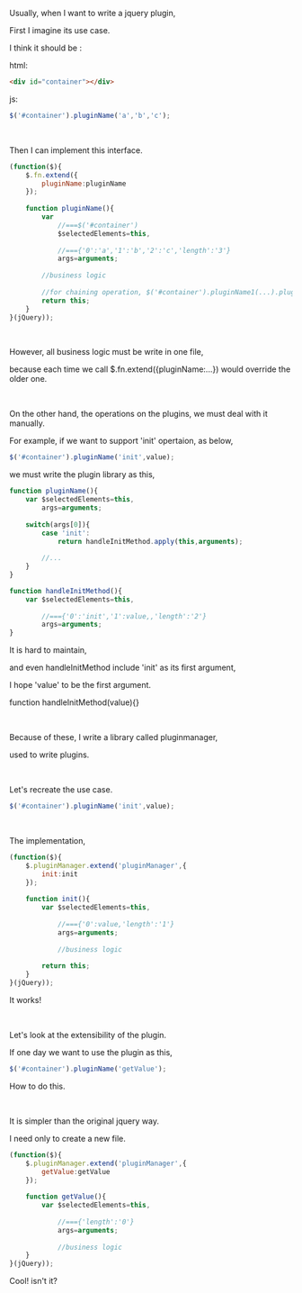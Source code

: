 Usually, when I want to write a jquery plugin, 

First I imagine its use case.

I think it should be :

html:

```html
<div id="container"></div>
```

js:

```javascript
$('#container').pluginName('a','b','c');
```

	

<br/>

Then I can implement this interface.

```javascript
(function($){
	$.fn.extend({
		pluginName:pluginName
	});
	
	function pluginName(){
		var 
			//===$('#container')
			$selectedElements=this,  
			
			//==={'0':'a','1':'b','2':'c','length':'3'}
			args=arguments;
			
		//business logic
		
		//for chaining operation, $('#container').pluginName1(...).pluginName2(...)
		return this;
	}
}(jQuery));
```

<br/>

However, all business logic must be write in one file,

because each time we call $.fn.extend({pluginName:...}) would override the older one.

<br/>

On the other hand, the operations on the plugins, we must deal with it manually.

For example, if we want to support 'init' opertaion, as below,

```javascript
$('#container').pluginName('init',value);
```

we must write the plugin library as this,

```javascript
function pluginName(){
	var $selectedElements=this,  
		args=arguments;
		
	switch(args[0]){
	    case 'init':
			return handleInitMethod.apply(this,arguments);
			
		//...
	}
}

function handleInitMethod(){
	var $selectedElements=this,  
	
		//==={'0':'init','1':value,,'length':'2'}
		args=arguments;
}
```

It is hard to maintain, 

and even handleInitMethod include 'init' as its first argument,

I hope 'value' to be the first argument.

function handleInitMethod(value){}

<br/>

Because of these, I write a library called pluginmanager, 

used to write plugins.

<br/>

Let's recreate the use case.

```javascript
$('#container').pluginName('init',value);
```

<br/>

The implementation,

```javascript
(function($){
	$.pluginManager.extend('pluginManager',{
		init:init
	});
	
	function init(){
		var $selectedElements=this,
		
			//==={'0':value,'length':'1'}
			args=arguments; 
		
			//business logic
			
		return this;
	}
}(jQuery));
```

It works!

<br/>

Let's look at the extensibility of the plugin.

If one day we want to use the plugin as this,

```javascript
$('#container').pluginName('getValue');
```

How to do this.

<br/>

It is simpler than the original jquery way.

I need only to create a new file.

```javascript
(function($){
	$.pluginManager.extend('pluginManager',{
		getValue:getValue
	});
	
	function getValue(){
		var $selectedElements=this,
		
			//==={'length':'0'}
			args=arguments; 
		
			//business logic
	}
}(jQuery));
```

Cool! isn't it?
